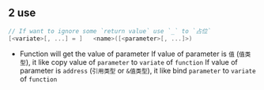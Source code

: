 ## 2 use
```go
// If want to ignore some `return value` use `_` to `占位` 
[<variate>[, ...] = ]   <name>([<parameter>[, ...]>)
```
* Function will get the value of parameter
If value of parameter is `值` (`值类型`), it like copy value of `parameter` to `variate` of `function` 
If value of parameter is `address` (`引用类型` or `&值类型`), it like bind `parameter` to `variate` of `function` 
